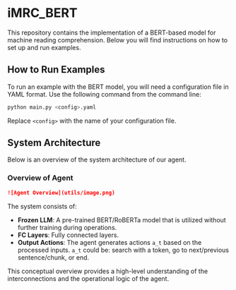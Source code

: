# iMRC_BERT

This repository contains the implementation of a BERT-based model for machine reading comprehension. Below you will find instructions on how to set up and run examples.

## How to Run Examples

To run an example with the BERT model, you will need a configuration file in YAML format. Use the following command from the command line:

```bash
python main.py <config>.yaml
```
Replace `<config>` with the name of your configuration file.

## System Architecture

Below is an overview of the system architecture of our agent.

### Overview of Agent
   ```markdown
   ![Agent Overview](utils/image.png)
   ```

The system consists of:
- **Frozen LLM**: A pre-trained BERT/RoBERTa model that is utilized without further training during operations.
- **FC Layers**: Fully connected layers.
- **Output Actions**: The agent generates actions `a_t` based on the processed inputs. `a_t` could be: search with a token, go to next/previous sentence/chunk, or end. 

This conceptual overview provides a high-level understanding of the interconnections and the operational logic of the agent.
